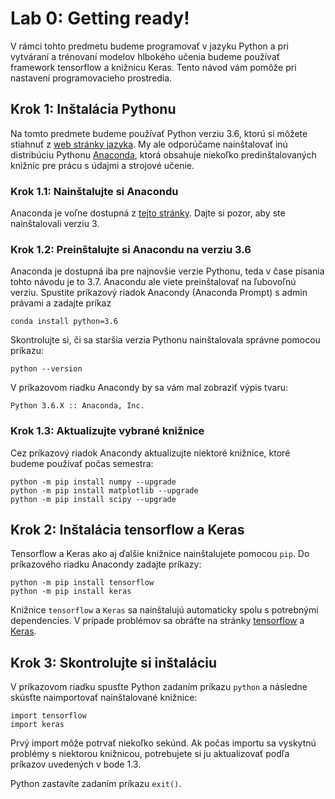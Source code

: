 # Lab 0: Getting ready!

V rámci tohto predmetu budeme programovať v jazyku Python a pri vytváraní a trénovaní modelov hlbokého učenia budeme používať framework tensorflow a knižnicu Keras. Tento návod vám pomôže pri nastavení programovacieho prostredia.

## Krok 1: Inštalácia Pythonu
Na tomto predmete budeme používať Python verziu 3.6, ktorú si môžete stiahnuť z [web stránky jazyka](https://www.python.org/downloads/release/python-368/). My ale odporúčame nainštalovať inú distribúciu Pythonu [Anaconda](https://www.anaconda.com), ktorá obsahuje niekoľko predinštalovaných knižníc pre prácu s údajmi a strojové učenie.

### Krok 1.1: Nainštalujte si Anacondu
Anaconda je voľne dostupná z [tejto stránky](https://www.anaconda.com/distribution/). Dajte si pozor, aby ste nainštalovali verziu 3.

### Krok 1.2: Preinštalujte si Anacondu na verziu 3.6
Anaconda je dostupná iba pre najnovšie verzie Pythonu, teda v čase písania tohto návodu je to 3.7. Anacondu ale viete preinštalovať na ľubovoľnú verziu. Spustite príkazový riadok Anacondy (Anaconda Prompt) s admin právami a zadajte príkaz

```conda install python=3.6```

Skontrolujte si, či sa staršia verzia Pythonu nainštalovala správne pomocou príkazu:

```python --version```

V príkazovom riadku Anacondy by sa vám mal zobraziť výpis tvaru:

```Python 3.6.X :: Anaconda, Inc.```

### Krok 1.3: Aktualizujte vybrané knižnice
Cez príkazový riadok Anacondy aktualizujte niektoré knižnice, ktoré budeme používať počas semestra:

```
python -m pip install numpy --upgrade
python -m pip install matplotlib --upgrade
python -m pip install scipy --upgrade
```

## Krok 2: Inštalácia tensorflow a Keras
Tensorflow a Keras ako aj ďalšie knižnice nainštalujete pomocou `pip`. Do príkazového riadku Anacondy zadajte príkazy:

```
python -m pip install tensorflow
python -m pip install keras
```

Knižnice `tensorflow` a `Keras` sa nainštalujú automaticky spolu s potrebnými dependencies. V prípade problémov sa obráťte na stránky [tensorflow](https://www.tensorflow.org/install/pip) a [Keras](https://keras.io/#installation).

## Krok 3: Skontrolujte si inštaláciu
V príkazovom riadku spusťte Python zadaním príkazu `python` a následne skúsťte naimportovať nainštalované knižnice:

```
import tensorflow
import keras
```

Prvý import môže potrvať niekoľko sekúnd. Ak počas importu sa vyskytnú problémy s niektorou knižnicou, potrebujete si ju aktualizovať podľa príkazov uvedených v bode 1.3.

Python zastavíte zadaním príkazu `exit()`.
